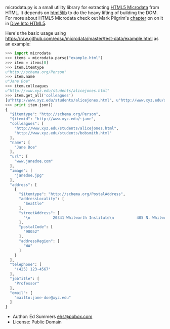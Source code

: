 microdata.py is a small utility library for extracting 
[HTML5 Microdata](http://dev.w3.org/html5/md/) from 
HTML. It depends on 
[html5lib](http://code.google.com/p/html5lib/)
to do the heavy lifting of building the DOM. 
For more about HTML5 Microdata check out Mark Pilgrim's 
[chapter](http://diveintohtml5.org/extensibility.html) on on it in 
[Dive Into HTML5](http://diveintohtml5.org/).

Here's the basic usage using https://raw.github.com/edsu/microdata/master/test-data/example.html as an example:

```python
>>> import microdata
>>> items = microdata.parse("example.html")
>>> item = items[0]
>>> item.itemtype
u"http://schema.org/Person"
>>> item.name
u"Jane Doe"
>>> item.colleagues
u"http://www.xyz.edu/students/alicejones.html"
>>> item.get_all('colleagues')
[u"http://www.xyz.edu/students/alicejones.html", u"http://www.xyz.edu/students/bobsmith.html"]
>>> print item.json()
{ 
  "$itemtype": "http://schema.org/Person",
  "$itemid": "http://www.xyz.edu/~jane",
  "colleagues": [
    "http://www.xyz.edu/students/alicejones.html",
    "http://www.xyz.edu/students/bobsmith.html"
  ],
  "name": [
    "Jane Doe"
  ],
  "url": [
    "www.janedoe.com"
  ],
  "image": [
    "janedoe.jpg"
  ],
  "address": [
    { 
      "$itemtype": "http://schema.org/PostalAddress",
      "addressLocality": [
        "Seattle"
      ],
      "streetAddress": [
        "\n          20341 Whitworth Institute\n          405 N. Whitworth\n" 
      ],
      "postalCode": [
        "98052"
      ],
      "addressRegion": [
        "WA"
      ]
    }
  ],
  "telephone": [
    "(425) 123-4567"
  ],
  "jobTitle": [
    "Professor"
  ],
  "email": [
    "mailto:jane-doe@xyz.edu"
  ]
}
```

* Author: Ed Summers <ehs@pobox.com>
* License: Public Domain
